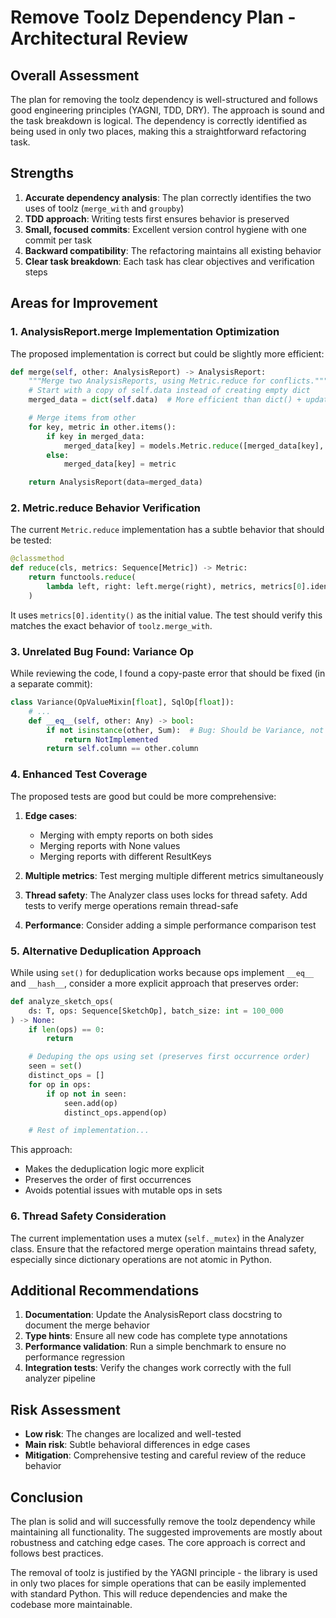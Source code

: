 # Remove Toolz Dependency Plan - Architectural Review

## Overall Assessment

The plan for removing the toolz dependency is well-structured and follows good engineering principles (YAGNI, TDD, DRY). The approach is sound and the task breakdown is logical. The dependency is correctly identified as being used in only two places, making this a straightforward refactoring task.

## Strengths

1. **Accurate dependency analysis**: The plan correctly identifies the two uses of toolz (`merge_with` and `groupby`)
2. **TDD approach**: Writing tests first ensures behavior is preserved
3. **Small, focused commits**: Excellent version control hygiene with one commit per task
4. **Backward compatibility**: The refactoring maintains all existing behavior
5. **Clear task breakdown**: Each task has clear objectives and verification steps

## Areas for Improvement

### 1. AnalysisReport.merge Implementation Optimization

The proposed implementation is correct but could be slightly more efficient:

```python
def merge(self, other: AnalysisReport) -> AnalysisReport:
    """Merge two AnalysisReports, using Metric.reduce for conflicts."""
    # Start with a copy of self.data instead of creating empty dict
    merged_data = dict(self.data)  # More efficient than dict() + update()

    # Merge items from other
    for key, metric in other.items():
        if key in merged_data:
            merged_data[key] = models.Metric.reduce([merged_data[key], metric])
        else:
            merged_data[key] = metric

    return AnalysisReport(data=merged_data)
```

### 2. Metric.reduce Behavior Verification

The current `Metric.reduce` implementation has a subtle behavior that should be tested:

```python
@classmethod
def reduce(cls, metrics: Sequence[Metric]) -> Metric:
    return functools.reduce(
        lambda left, right: left.merge(right), metrics, metrics[0].identity()
    )
```

It uses `metrics[0].identity()` as the initial value. The test should verify this matches the exact behavior of `toolz.merge_with`.

### 3. Unrelated Bug Found: Variance Op

While reviewing the code, I found a copy-paste error that should be fixed (in a separate commit):

```python
class Variance(OpValueMixin[float], SqlOp[float]):
    # ...
    def __eq__(self, other: Any) -> bool:
        if not isinstance(other, Sum):  # Bug: Should be Variance, not Sum!
            return NotImplemented
        return self.column == other.column
```

### 4. Enhanced Test Coverage

The proposed tests are good but could be more comprehensive:

1. **Edge cases**:
   - Merging with empty reports on both sides
   - Merging reports with None values
   - Merging reports with different ResultKeys

2. **Multiple metrics**: Test merging multiple different metrics simultaneously

3. **Thread safety**: The Analyzer class uses locks for thread safety. Add tests to verify merge operations remain thread-safe

4. **Performance**: Consider adding a simple performance comparison test

### 5. Alternative Deduplication Approach

While using `set()` for deduplication works because ops implement `__eq__` and `__hash__`, consider a more explicit approach that preserves order:

```python
def analyze_sketch_ops(
    ds: T, ops: Sequence[SketchOp], batch_size: int = 100_000
) -> None:
    if len(ops) == 0:
        return

    # Deduping the ops using set (preserves first occurrence order)
    seen = set()
    distinct_ops = []
    for op in ops:
        if op not in seen:
            seen.add(op)
            distinct_ops.append(op)

    # Rest of implementation...
```

This approach:
- Makes the deduplication logic more explicit
- Preserves the order of first occurrences
- Avoids potential issues with mutable ops in sets

### 6. Thread Safety Consideration

The current implementation uses a mutex (`self._mutex`) in the Analyzer class. Ensure that the refactored merge operation maintains thread safety, especially since dictionary operations are not atomic in Python.

## Additional Recommendations

1. **Documentation**: Update the AnalysisReport class docstring to document the merge behavior
2. **Type hints**: Ensure all new code has complete type annotations
3. **Performance validation**: Run a simple benchmark to ensure no performance regression
4. **Integration tests**: Verify the changes work correctly with the full analyzer pipeline

## Risk Assessment

- **Low risk**: The changes are localized and well-tested
- **Main risk**: Subtle behavioral differences in edge cases
- **Mitigation**: Comprehensive testing and careful review of the reduce behavior

## Conclusion

The plan is solid and will successfully remove the toolz dependency while maintaining all functionality. The suggested improvements are mostly about robustness and catching edge cases. The core approach is correct and follows best practices.

The removal of toolz is justified by the YAGNI principle - the library is used in only two places for simple operations that can be easily implemented with standard Python. This will reduce dependencies and make the codebase more maintainable.
